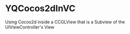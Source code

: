 YQCocos2dInVC
=============

Using Cocos2d inside a CCGLView that is  a Subview of the UIViewController's View
